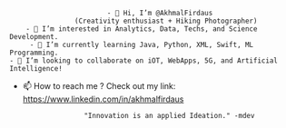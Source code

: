                             - 👋 Hi, I’m @AkhmalFirdaus
                    (Creativity enthusiast + Hiking Photographer)
        - 👀 I’m interested in Analytics, Data, Techs, and Science Development.
         - 🌱 I’m currently learning Java, Python, XML, Swift, ML Programming.
    - 💞️ I’m looking to collaborate on iOT, WebApps, 5G, and Artificial Intelligence!
- 📫 How to reach me ? Check out my link: https://www.linkedin.com/in/akhmalfirdaus

                     "Innovation is an applied Ideation." -mdev

<!---
AkhmalFirdaus/AkhmalFirdaus is a ✨ special ✨ repository because its `README.md` (this file) appears on your GitHub profile.
You can click the Preview link to take a look at your changes.
--->
